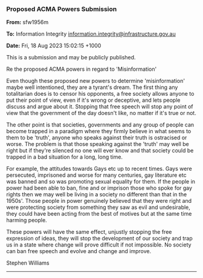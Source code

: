 ### Proposed ACMA Powers Submission

**From:** sfw1956m

**To:** Information Integrity [<information.integrity@infrastructure.gov.au>](mailto:information.integrity@infrastructure.gov.au)

**Date:** Fri, 18 Aug 2023 15:02:15 +1000

This is a submission and may be publicly published.

Re the proposed ACMA powers in regard to 'Misinformation'

Even though these proposed new powers to determine 'misinformation' maybe well intentioned, they are
a tyrant's dream. The first thing any totalitarian does is to censor his opponents, a free society allows
anyone to put their point of view, even if it's wrong or deceptive, and lets people discuss and argue about
it. Stopping that free speech will stop any point of view that the government of the day doesn't like, no
matter if it's true or not.

The other point is that societies, governments and any group of people can become trapped in a paradigm
where they firmly believe in what seems to them to be 'truth', anyone who speaks against their truth is
ostracised or worse. The problem is that those speaking against the 'truth' may well be right but if they're
silenced no one will ever know and that society could be trapped in a bad situation for a long, long time.

For example, the attitudes towards Gays etc up to recent times. Gays were persecuted, imprisoned and
worse for many centuries, gay literature etc was banned and so was promoting sexual equality for them. If
the people in power had been able to ban, fine and or imprison those who spoke for gay rights then we
may well be living in a society no different than that in the 1950s'. Those people in power genuinely
believed that they were right and were protecting society from something they saw as evil and
undesirable, they could have been acting from the best of motives but at the same time harming people.

These powers will have the same effect, unjustly stopping the free expression of ideas, they will stop the
development of our society and trap us in a state where change will prove difficult if not impossible. No
society can ban free speech and evolve and change and improve.

Stephen Williams


-----

